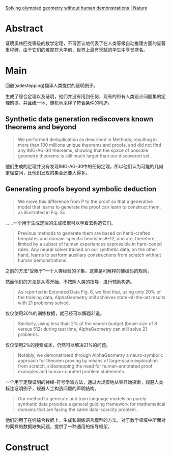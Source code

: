 [Solving olympiad geometry without human demonstrations | Nature](https://www.nature.com/articles/s41586-023-06747-5)

# Abstract

证明奥林匹克等级的数学定理，不可否认地代表了在人类等级自动推理方面的显著里程碑，由于它们的难度在大学前，世界上最有天赋的学生中享誉盛名。

# Main

回避(sidestepping)翻译人类提供的证明例子。

生成了综合定理以及证明，他们并没有用到任何，现有的带有人类设计问题集的定理前提，并且统一地、随机地采样了符合条件的构造。

## Synthetic data generation rediscovers known theorems and beyond

> We performed deduplication as described in Methods, resulting in more than 100 millions unique theorems and proofs, and did not find any IMO-AG-30 theorems, showing that the space of possible geometry theorems is still much larger than our discovered set.

他们生成的定理并没有发现IMO-AG-30中的任何定理，所以他们认为可能的几何定理空间，比他们发现的集合还要大得多。

## Generating proofs beyond symbolic deduction

> We move this difference from P to the proof so that a generative model that learns to generate the proof can learn to construct them, as illustrated in Fig. 3c.

……一个用于生成定理的生成模型可以学着去构造它们。

> Previous methods to generate them are based on hand-crafted templates and domain-specific heuristics8–12, and are, therefore, limited by a subset of human experiences expressible in hard-coded rules. Any neural solver trained on our synthetic data, on the other hand, learns to perform auxiliary constructions from scratch without human demonstrations.

之前的方法“受限于”一个人类经验的子集，这些是可解释的硬编码的规则。

然而他们的方法是从零开始，不按照人类的指导，进行辅助构造。

> As reported in Extended Data Fig. 6, we find that, using only 20% of the training data, AlphaGeometry still achieves state-of-the-art results with 21 problems solved.

仅仅使用20%的训练数据，就已经可以解题21道。

> Similarly, using less than 2% of the search budget (beam size of 8 versus 512) during test time, AlphaGeometry can still solve 21 problems.

仅仅使用2%的搜索成本，仍然可以解决21%的问题。

> Notably, we demonstrated through AlphaGeometry a neuro-symbolic approach for theorem proving by means of large-scale exploration from scratch, sidestepping the need for human-annotated proof examples and human-curated problem statements.

一个用于定理证明的神经-符号学派方法，通过大规模地从零开始探索，规避人类标注证明例子，规避人工构造问题的声明结构。

> Our method to generate and train language models on purely synthetic data provides a general guiding framework for mathematical domains that are facing the same data-scarcity problem.

他们的用于在纯综合数据上，生成和训练语言模型的方法，对于数学领域中所面对的同样的数据缺失问题，提供了一种通用的指导框架。

# Construct
